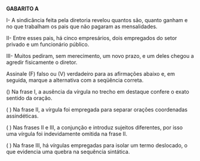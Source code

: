 **GABARITO A**

I- A sindicância feita pela diretoria revelou quantos são, quanto ganham e no que trabalham os pais que não pagaram as mensalidades.

II- Entre esses pais, há cinco empresários, dois empregados do setor privado e um funcionário público.

III- Muitos pediram, sem merecimento, um novo prazo, e um deles chegou a agredir fisicamente o diretor.

Assinale (F) falso ou (V) verdadeiro para as afirmações abaixo e, em seguida, marque a alternativa com a seqüência correta.

() Na frase I, a ausência da vírgula no trecho em destaque confere o exato sentido da oração.

( ) Na frase II, a vírgula foi empregada para separar orações coordenadas assindéticas.

( ) Nas frases II e III, a conjunção e introduz sujeitos diferentes, por isso uma vírgula foi indevidamente omitida na frase II.

( ) Na frase III, há vírgulas empregadas para isolar um termo deslocado, o que evidencia uma quebra na sequência sintática.

